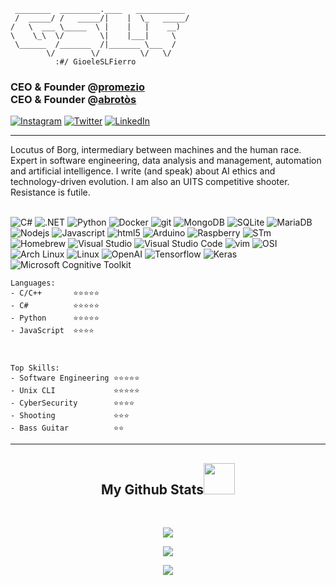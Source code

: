 
```
 ________  _________.____   ___________
 /  _____/ /   _____/|    |  \_   _____/
/   \  ___ \_____  \ |    |   |    __)  
\    \_\  \/        \|    |___|     \   
 \______  /_______  /|_______ \___  /   
        \/        \/         \/   \/   
          :#/ GioeleSLFierro

```

<h3>CEO & Founder @<a href="https://promezio.it">promezio</a><br>
CEO & Founder @<a href="https://abrotos.com">abrotòs</a></h3>
<p>
 <a href="https://www.instagram.com/gioeleslfierro/" target="_blank"><img alt="Instagram" src="https://img.shields.io/badge/Instagram-e4405f?&style=for-the-badge&logo=Instagram&logoColor=white" /></a> 
 <a href="https://twitter.com/gslf_dev" target="_blank"><img alt="Twitter" src="https://img.shields.io/badge/twitter-%231DA1F2.svg?&style=for-the-badge&logo=twitter&logoColor=white" /></a> 
 <a href="https://www.linkedin.com/in/gioeleslfierro/" target="_blank"><img alt="LinkedIn" src="https://img.shields.io/badge/linkedin-%230077B5.svg?&style=for-the-badge&logo=linkedin&logoColor=white" /></a> 
</p>
<hr>
Locutus of Borg, intermediary between machines and the human race. Expert in software engineering, data analysis and management, automation and artificial intelligence.
I write (and speak) about AI ethics and technology-driven evolution. I am also an UITS competitive shooter. Resistance is futile.
<br>&nbsp;<br>

<p>
  <img alt="C#" src="https://img.shields.io/badge/-C%20Sharp-512bd4?style=flat-square&logo=csharp&logoColor=white" />
  <img alt=".NET" src="https://img.shields.io/badge/-dotNET-3b00b9?style=flat-square&logo=dotnet&logoColor=white" />
  <img alt="Python" src="https://img.shields.io/badge/-Python-8DD6F9?style=flat-square&logo=python&logoColor=white" /> 
  <img alt="Docker" src="https://img.shields.io/badge/-Docker-46a2f1?style=flat-square&logo=docker&logoColor=white" />
  <img alt="git" src="https://img.shields.io/badge/-Git-F05032?style=flat-square&logo=git&logoColor=white" />
  <img alt="MongoDB" src="https://img.shields.io/badge/-MongoDB-13aa52?style=flat-square&logo=mongodb&logoColor=white" />
  <img alt="SQLite" src="https://img.shields.io/badge/-SQLite-003b57?style=flat-square&logo=sqlite&logoColor=white" />
  <img alt="MariaDB" src="https://img.shields.io/badge/-MariaDB-003545?style=flat-square&logo=mariadb&logoColor=white" />
  <img alt="Nodejs" src="https://img.shields.io/badge/-Nodejs-43853d?style=flat-square&logo=Node.js&logoColor=white" />
  <img alt="Javascript" src="https://img.shields.io/badge/-Javascript-1a73e8?style=flat-square&logo=javascript&logoColor=white" />
  <img alt="html5" src="https://img.shields.io/badge/-HTML5-E34F26?style=flat-square&logo=html5&logoColor=white" />
  <img alt="Arduino" src="https://img.shields.io/badge/-Arduino-ea2845?style=flat-square&logo=arduino&logoColor=white" />
  <img alt="Raspberry" src="https://img.shields.io/badge/-Raspberry-5849BE?style=flat-square&logo=raspberrypi&logoColor=white" />
  <img alt="STm" src="https://img.shields.io/badge/-STm-CC6699?style=flat-square&logo=STMicroelectronics&logoColor=white" />
  <img alt="Homebrew" src="https://img.shields.io/badge/-Homebrew-CB3837?style=flat-square&logo=homebrew&logoColor=white" />
  <img alt="Visual Studio" src="https://img.shields.io/badge/-VisualStudio-5c2d91?style=flat-square&logo=visualstudio&logoColor=white" />
  <img alt="Visual Studio Code" src="https://img.shields.io/badge/-VisualStudio Code-430098?style=flat-square&logo=visualstudiocode&logoColor=white" />
  <img alt="vim" src="https://img.shields.io/badge/-Vim-764ABC?style=flat-square&logo=vim&logoColor=white" />
  <img alt="OSI" src="https://img.shields.io/badge/-OSI-B7178C?style=flat-square&logo=opensourceinitiative&logoColor=white" />
  <img alt="Arch Linux" src="https://img.shields.io/badge/-ArchLinux-E10098?style=flat-square&logo=archlinux&logoColor=white" />
  <img alt="Linux" src="https://img.shields.io/badge/-Linux-DD0031?style=flat-square&logo=linux&logoColor=white" />
  <img alt="OpenAI" src="https://img.shields.io/badge/-OpenAI-412991?style=flat-square&logo=openai&logoColor=white" />
  <img alt="Tensorflow" src="https://img.shields.io/badge/-TensorFlow-ff6f00?style=flat-square&logo=tensorflow&logoColor=white" />
  <img alt="Keras" src="https://img.shields.io/badge/-Keras-d00000?style=flat-square&logo=keras&logoColor=white" />
  <img alt="Microsoft Cognitive Toolkit" src="https://img.shields.io/badge/-Microsoft%20Cognitive%20Toolkit-5e5e5e?style=flat-square&logo=microsoft&logoColor=white" />
  <br />

</p>

```
Languages:
- C/C++       ⭐️⭐️⭐️⭐️⭐️
- C#          ⭐️⭐️⭐️⭐️⭐️
- Python      ⭐️⭐️⭐️⭐️⭐️
- JavaScript  ⭐️⭐️⭐️⭐️



Top Skills: 
- Software Engineering ⭐️⭐️⭐️⭐️⭐️
- Unix CLI             ⭐️⭐️⭐️⭐️⭐️
- CyberSecurity        ⭐️⭐️⭐️⭐️
- Shooting             ⭐️⭐️⭐️
- Bass Guitar          ⭐️⭐️

```



---


<h2 align="center">
  My Github Stats<img src="https://media.giphy.com/media/VgCDAzcKvsR6OM0uWg/giphy.gif" width="50">
</h2>
 
<br>

<p align = "center">
  <img  src = "https://github-readme-stats.vercel.app/api?username=gslf&show_icons=true&theme=dark&line_height=27">
</p>

<p align = "center">
  <img src = "https://github-readme-stats.vercel.app/api/top-langs/?username=gslf&theme=dark">
</p>

<p align = "center">
 <img  src="https://github-readme-streak-stats.herokuapp.com/?user=gslf&show_icons=true&locale=en&layout=compact&theme=dark&line_height=0" />
</p> 


